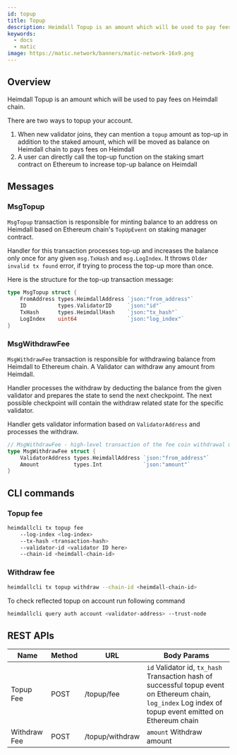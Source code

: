 ```yaml
---
id: topup
title: Topup
description: Heimdall Topup is an amount which will be used to pay fees on Heimdall chain.
keywords:
  - docs
  - matic
image: https://matic.network/banners/matic-network-16x9.png
---
```


## Overview

Heimdall Topup is an amount which will be used to pay fees on Heimdall chain.

There are two ways to topup your account.

1. When new validator joins, they can mention a `topup` amount as top-up in addition to the staked amount, which will be moved as balance on Heimdall chain to pays fees on Heimdall
2. A user can directly call the top-up function on the staking smart contract on Ethereum to increase top-up balance on Heimdall

## Messages

### MsgTopup

`MsgTopup` transaction is responsible for minting balance to an address on Heimdall based on Ethereum chain's `TopUpEvent` on staking manager contract.

Handler for this transaction processes top-up and increases the balance only once for any given `msg.TxHash` and `msg.LogIndex`. It throws `Older invalid tx found` error, if trying to process the top-up more than once.

Here is the structure for the top-up transaction message:

```go
type MsgTopup struct {
    FromAddress types.HeimdallAddress `json:"from_address"`
    ID          types.ValidatorID     `json:"id"`
    TxHash      types.HeimdallHash    `json:"tx_hash"`
    LogIndex    uint64                `json:"log_index"`
}
```

### MsgWithdrawFee

`MsgWithdrawFee` transaction is responsible for withdrawing balance from Heimdall to Ethereum chain. A Validator can withdraw any amount from Heimdall.

Handler processes the withdraw by deducting the balance from the given validator and prepares the state to send the next checkpoint. The next possible checkpoint will contain the withdraw related state for the specific validator.

Handler gets validator information based on `ValidatorAddress` and processes the withdraw.

```go
// MsgWithdrawFee - high-level transaction of the fee coin withdrawal module
type MsgWithdrawFee struct {
    ValidatorAddress types.HeimdallAddress `json:"from_address"`
    Amount           types.Int             `json:"amount"`
}
```

## CLI commands

### Topup fee

```bash
heimdallcli tx topup fee
    --log-index <log-index> 
    --tx-hash <transaction-hash> 
    --validator-id <validator ID here>
    --chain-id <heimdall-chain-id>
```

### Withdraw fee

```bash
heimdallcli tx topup withdraw --chain-id <heimdall-chain-id>
```

To check reflected topup on account run following command

```bash
heimdallcli query auth account <validator-address> --trust-node
```

## REST APIs

| Name         | Method | URL             | Body Params                                                                                                                                               |
| ------------ | ------ | --------------- | --------------------------------------------------------------------------------------------------------------------------------------------------------- |
| Topup Fee    | POST   | /topup/fee      | `id` Validator id, `tx_hash` Transaction hash of successful topup event on Ethereum chain, `log_index` Log index of topup event emitted on Ethereum chain |
| Withdraw Fee | POST   | /topup/withdraw | `amount` Withdraw amount                                                                                                                                  |
